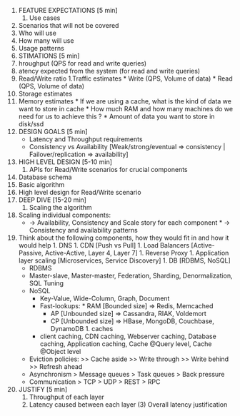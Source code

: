 1. FEATURE EXPECTATIONS [5 min]
	1. Use cases
  1. Scenarios that will not be covered
  1. Who will use
  1. How many will use
  1. Usage patterns
1. STIMATIONS [5 min]
  1. hroughput (QPS for read and write queries)
  1. atency expected from the system (for read and write queries)
  1. Read/Write ratio
  1.Traffic estimates
  	* Write (QPS, Volume of data)
    * Read  (QPS, Volume of data)
  1. Storage estimates
  1. Memory estimates
  	* If we are using a cache, what is the kind of data we want to store in cache
    * How much RAM and how many machines do we need for us to achieve this ?
    * Amount of data you want to store in disk/ssd
1. DESIGN GOALS [5 min]
  	* Latency and Throughput requirements
    * Consistency vs Availability  [Weak/strong/eventual => consistency | Failover/replication => availability]
1. HIGH LEVEL DESIGN [5-10 min]
	1. APIs for Read/Write scenarios for crucial components
  1. Database schema
  1. Basic algorithm
  1. High level design for Read/Write scenario
1. DEEP DIVE [15-20 min]
	1. Scaling the algorithm
  1. Scaling individual components: 
 		* -> Availability, Consistency and Scale story for each component
    * -> Consistency and availability patterns
  1. Think about the following components, how they would fit in and how it would help
  	1. DNS
    1. CDN [Push vs Pull]
    1. Load Balancers [Active-Passive, Active-Active, Layer 4, Layer 7]
    1. Reverse Proxy
    1. Application layer scaling [Microservices, Service Discovery]
    1. DB [RDBMS, NoSQL]
    	* RDBMS 
      	* Master-slave, Master-master, Federation, Sharding, Denormalization, SQL Tuning
      * NoSQL
      	* Key-Value, Wide-Column, Graph, Document
        * Fast-lookups:
					* RAM  [Bounded size] => Redis, Memcached
          * AP [Unbounded size] => Cassandra, RIAK, Voldemort
          * CP [Unbounded size] => HBase, MongoDB, Couchbase, DynamoDB
    1. caches
    	* client caching, CDN caching, Webserver caching, Database caching, Application caching, Cache @Query level, Cache @Object level
      * Eviction policies:
                                >> Cache aside
                                >> Write through
                                >> Write behind
                                >> Refresh ahead
      * Asynchronism
                        > Message queues
                        > Task queues
                        > Back pressure
      * Communication
                        > TCP
                        > UDP
                        > REST
                        > RPC
1. JUSTIFY [5 min]
	1. Throughput of each layer
	1. Latency caused between each layer
	(3) Overall latency justification
